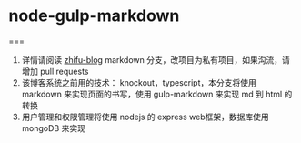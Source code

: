 # node-gulp-markdown
===
1. 详情请阅读 [zhifu-blog](https://gitlab.com/zhifu.liu/zhifu-blog) markdown 分支，改项目为私有项目，如果沟流，请增加 pull requests
2.  该博客系统之前用的技术： knockout，typescript，本分支将使用 markdown 来实现页面的书写，使用 gulp-markdown 来实现 md 到 html 的转换
3.  用户管理和权限管理将使用 nodejs 的 express web框架，数据库使用 mongoDB 来实现
